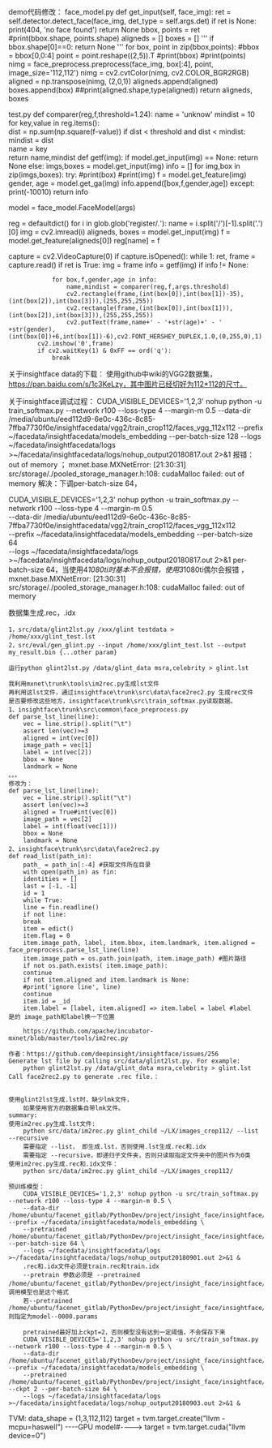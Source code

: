 demo代码修改：
face_model.py
  def get_input(self, face_img):
    ret = self.detector.detect_face(face_img, det_type = self.args.det)
    if ret is None:
      print(404, 'no face found')
      return None
    bbox, points = ret
    #print(bbox.shape, points.shape)
    aligneds = []
    boxes = []
    '''
    if bbox.shape[0]==0:
      return None
      '''
    for box, point in zip(bbox,points):
      #bbox = bbox[0,0:4]
      point = point.reshape((2,5)).T
      #print(bbox)
      #print(points)
      nimg = face_preprocess.preprocess(face_img, box[:4], point, image_size='112,112')
      nimg = cv2.cvtColor(nimg, cv2.COLOR_BGR2RGB)
      aligned = np.transpose(nimg, (2,0,1))
      aligneds.append(aligned)
      boxes.append(box)
      ##print(aligned.shape,type(aligned))
    return aligneds, boxes
    
    
test.py
def comparer(reg,f,threshold=1.24):
    name = 'unknow'
    mindist = 10
    for key,value in reg.items():   
        dist = np.sum(np.square(f-value))
        if dist < threshold and dist < mindist:
            mindist = dist      
            name = key           
    return name,mindist
def getf(img):
    if model.get_input(img) == None:
        return None
    else:
        imgs,boxes = model.get_input(img)
        info = []
        for img,box in zip(imgs,boxes):
            try:
                #print(box)
                #print(img)
                f = model.get_feature(img)
                gender, age = model.get_ga(img)
                info.append([box,f,gender,age])
            except:
                print(-10010)
        return info

model = face_model.FaceModel(args)

reg = defaultdict()
for i in glob.glob('register/*.*'):
    name = i.split('/')[-1].split('.')[0]
    img = cv2.imread(i)
    aligneds, boxes = model.get_input(img)
    f = model.get_feature(aligneds[0])
    reg[name] = f

capture = cv2.VideoCapture(0)
if capture.isOpened():
    while 1:
        ret, frame = capture.read()
        if ret is True:
            img = frame
            info = getf(img)
            if info != None:
                
                for box,f,gender,age in info:
                    name,mindist = comparer(reg,f,args.threshold)
                    cv2.rectangle(frame,(int(box[0]),int(box[1])-35),(int(box[2]),int(box[3])),(255,255,255))
                    cv2.rectangle(frame,(int(box[0]),int(box[1])),(int(box[2]),int(box[3])),(255,255,255))
                    cv2.putText(frame,name+' - '+str(age)+' - ' +str(gender),(int(box[0])+6,int(box[1])-6),cv2.FONT_HERSHEY_DUPLEX,1.0,(0,255,0),1)
            cv2.imshow('0',frame)
            if cv2.waitKey(1) & 0xFF == ord('q'):
                break
                
                




关于insightface data的下载：
使用github中wiki的VGG2数据集，https://pan.baidu.com/s/1c3KeLzy，其中图片已经切好为112*112的尺寸。


关于insightface调试过程：
CUDA_VISIBLE_DEVICES='1,2,3' nohup python -u train_softmax.py --network r100 --loss-type 4 --margin-m 0.5 --data-dir /media/ubuntu/eed112d9-6e0c-436c-8c85-7ffba7730f0e/insightfacedata/vgg2/train_crop112/faces_vgg_112x112 --prefix ~/facedata/insightfacedata/models_embedding --per-batch-size 128 --logs ~/facedata/insightfacedata/logs >~/facedata/insightfacedata/logs/nohup_output20180817.out 2>&1
报错：out of memory ； mxnet.base.MXNetError: [21:30:31] src/storage/./pooled_storage_manager.h:108: cudaMalloc failed: out of memory
解决：下调per-batch-size 64，

CUDA_VISIBLE_DEVICES='1,2,3' nohup python -u train_softmax.py --network r100 --loss-type 4 --margin-m 0.5 \
--data-dir /media/ubuntu/eed112d9-6e0c-436c-8c85-7ffba7730f0e/insightfacedata/vgg2/train_crop112/faces_vgg_112x112 \
--prefix ~/facedata/insightfacedata/models_embedding --per-batch-size 64 \
--logs ~/facedata/insightfacedata/logs >~/facedata/insightfacedata/logs/nohup_output20180817.out 2>&1
per-batch-size 64，当使用4*1080ti时基本不会报错，使用3*1080ti偶尔会报错 ，mxnet.base.MXNetError: [21:30:31] src/storage/./pooled_storage_manager.h:108: cudaMalloc failed: out of memory

数据集生成.rec，.idx

    1，src/data/glint2lst.py /xxx/glint testdata > /home/xxx/glint_test.lst
    2，src/eval/gen_glint.py --input /home/xxx/glint_test.lst --output my_result.bin {...other param}

    运行python glint2lst.py /data/glint_data msra,celebrity > glint.lst

    我利用mxnet\trunk\tools\im2rec.py生成lst文件
    再利用这lst文件，通过insightface\trunk\src\data\face2rec2.py 生成rec文件
    是否要修改这些地方，insightface\trunk\src\train_softmax.py读取数据。
    1、insightface\trunk\src\common\face_preprocess.py
    def parse_lst_line(line):
        vec = line.strip().split("\t")
        assert len(vec)>=3
        aligned = int(vec[0])
        image_path = vec[1]
        label = int(vec[2])
        bbox = None
        landmark = None
    。。。
    修改为：
    def parse_lst_line(line):
        vec = line.strip().split("\t")
        assert len(vec)>=3
        aligned = True#int(vec[0])
        image_path = vec[2]
        label = int(float(vec[1]))
        bbox = None
        landmark = None
    2、insightface\trunk\src\data\face2rec2.py
    def read_list(path_in):
        path_ = path_in[:-4] #获取文件所在目录
        with open(path_in) as fin:
        identities = []
        last = [-1, -1]
        id = 1
        while True:
        line = fin.readline()
        if not line:
        break
        item = edict()
        item.flag = 0
        item.image_path, label, item.bbox, item.landmark, item.aligned = face_preprocess.parse_lst_line(line)
        item.image_path = os.path.join(path, item.image_path) #图片路径
        if not os.path.exists( item.image_path):
        continue
        if not item.aligned and item.landmark is None:
        #print('ignore line', line)
        continue
        item.id = _id
        item.label = [label, item.aligned] => item.label = label #label
    是的 image_path和label换一下位置

        https://github.com/apache/incubator-mxnet/blob/master/tools/im2rec.py

    作者：https://github.com/deepinsight/insightface/issues/256
    Generate lst file by calling src/data/glint2lst.py. For example:
        python glint2lst.py /data/glint_data msra,celebrity > glint.lst
    Call face2rec2.py to generate .rec file.：


    使用glint2lst生成.lst时，缺少lmk文件，
        如果使用官方的数据集自带lmk文件。
    summary: 
    使用im2rec.py生成.lst文件:
        python src/data/im2rec.py glint_child ~/LX/images_crop112/ --list --recursive
        需要指定 --list， 即生成.lst，否则使用.lst生成.rec和.idx
        需要指定 --recursive，即递归子文件夹，否则只读取指定文件夹中的图片作为0类
    使用im2rec.py生成.rec和.idx文件：
        python src/data/im2rec.py glint_child ~/LX/images_crop112/

    预训练模型：
        CUDA_VISIBLE_DEVICES='1,2,3' nohup python -u src/train_softmax.py --network r100 --loss-type 4 --margin-m 0.5 \
        --data-dir /home/ubuntu/facenet_gitlab/PythonDev/project/insight_face/insightface/datasets  --prefix ~/facedata/insightfacedata/models_embedding \
        --pretrained /home/ubuntu/facenet_gitlab/PythonDev/project/insight_face/insightface/models/,0 --per-batch-size 64 \
        --logs ~/facedata/insightfacedata/logs >~/facedata/insightfacedata/logs/nohup_output20180901.out 2>&1 &
        .rec和.idx文件必须是train.rec和train.idx 
        --pretrain 参数必须是 --pretrained /home/ubuntu/facenet_gitlab/PythonDev/project/insight_face/insightface/models/,0，调用模型也是这个格式
        若--pretrained /home/ubuntu/facenet_gitlab/PythonDev/project/insight_face/insightface/models/model,0 则指定为model--0000.params

        pretrained最好加上ckpt=2，否则模型没有达到一定阈值，不会保存下来
        CUDA_VISIBLE_DEVICES='1,2,3' nohup python -u src/train_softmax.py --network r100 --loss-type 4 --margin-m 0.5 \
        --data-dir /home/ubuntu/facenet_gitlab/PythonDev/project/insight_face/insightface/datasets  --prefix ~/facedata/insightfacedata/models_embedding \
        --pretrained /home/ubuntu/facenet_gitlab/PythonDev/project/insight_face/insightface/models/,0  --ckpt 2 --per-batch-size 64 \
        --logs ~/facedata/insightfacedata/logs >~/facedata/insightfacedata/logs/nohup_output20180903.out 2>&1 &


TVM:
  data_shape = (1,3,112,112)
  target = tvm.target.create("llvm -mcpu=haswell") ----GPU model#----> target = tvm.target.cuda("llvm device=0")

